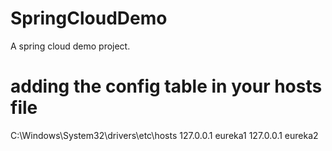 # SpringCloudDemo
A spring cloud demo project.


# adding the config table in your hosts file
C:\\Windows\\System32\\drivers\\etc\\hosts
127.0.0.1 eureka1
127.0.0.1 eureka2